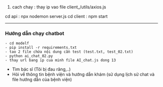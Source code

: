 1. cach chay :
    thay ip vao file client_/utils/axios.js

cd api : npx nodemon server.js
cd client : npm start

----
### Hướng dẫn chạy chatbot
```
- cd modelf
- pip install -r requirements.txt
- tao 2 file chứa nội dung cần test (test.txt, test_02.txt)
- python ai_chat_02.py
- thay url bang ip cua minh file AI_chat.js dong 13

```
- Tìm bác sĩ (Tôi bị đau răng,..) 
- Hỏi về thông tin bệnh viện và hướng dẫn khám (sử dụng lịch sử chat và file hướng dẫn của bệnh viện)
